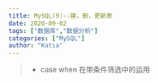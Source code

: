 ```yaml
---
title: MySQL(9)--建，删，更新表
date: 2020-09-02
tags: ["数据库","数据分析"]
categories: ["MySQL"]
author: "Katia"
---
```



> * case when 在带条件筛选中的运用
<!--more-->